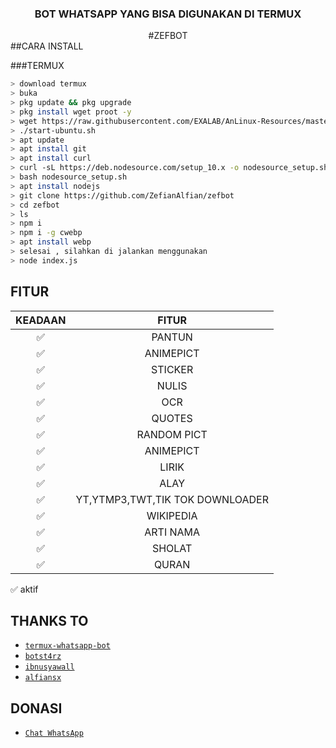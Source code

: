 <div align="center">
    <h3> BOT WHATSAPP YANG BISA DIGUNAKAN DI TERMUX </h3>
#ZEFBOT
</div>
##CARA INSTALL

###TERMUX
```bash
> download termux
> buka
> pkg update && pkg upgrade
> pkg install wget proot -y
> wget https://raw.githubusercontent.com/EXALAB/AnLinux-Resources/master/Scripts/Installer/Ubuntu/ubuntu.sh && bash ubuntu.sh
> ./start-ubuntu.sh
> apt update
> apt install git
> apt install curl
> curl -sL https://deb.nodesource.com/setup_10.x -o nodesource_setup.sh
> bash nodesource_setup.sh
> apt install nodejs
> git clone https://github.com/ZefianAlfian/zefbot
> cd zefbot
> ls
> npm i
> npm i -g cwebp
> apt install webp
> selesai , silahkan di jalankan menggunakan 
> node index.js
```


## FITUR

| KEADAAN       |               FITUR     |
| :-----------: | :--------------------------------:  |
|       ✅       |    PANTUN                         |
|       ✅       | ANIMEPICT                         |
|       ✅       | STICKER                           |
|       ✅       | NULIS 
|       ✅       | OCR                               |
|       ✅       | QUOTES                            |
|       ✅       | RANDOM PICT                       |
|       ✅       | ANIMEPICT                         |
|       ✅       | LIRIK                             |
|       ✅       | ALAY                              |
|       ✅       | YT,YTMP3,TWT,TIK TOK DOWNLOADER   |
|       ✅       | WIKIPEDIA                         |
|       ✅       | ARTI NAMA                         |
|       ✅       | SHOLAT                            |
|       ✅       | QURAN                             |

✅ aktif


## THANKS TO
* [`termux-whatsapp-bot`](https://github.com/fdciabdul/termux-whatsapp-bot)
* [`botst4rz`](https://github.com/Bintang73/botst4rz)
* [`ibnusyawall`](https://github.com/ibnusyawall)
* [`alfiansx`](https://github.com/alfiansx/alfbot)

## DONASI
* [`Chat WhatsApp`](https://wa.me/6289630171792)
